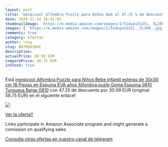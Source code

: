 ```yaml
---
layout: post
title: 'meiqicool Alfombra Puzzle para Niños Beb al 47.25 % de descuento'
date: 2020-11-24 16:41:01
thumbnailImage: 'https://m.media-amazon.com/images/I/514wyuCUJCL._SL200_.jpg'
images: [ 'https://m.media-amazon.com/images/I/514wyuCUJCL._SL200_.jpg' ]
comments: true
category: ofertas
author: ring
slug: B07RD6JBVF
description:
actualPrice: 30.99 EUR
comparePrice: 58.75 EUR
inStock: true
---
```


Está [meiqicool Alfombra Puzzle para Niños Bebe Infantil  esteras de 30x30 cm  18 Piezas en Espuma EVA años Alfombra puzle Goma Espuma 0810 Turquesa Beige 0810](https://www.amazon.es/dp/B07RD6JBVF/?tag=redken-21) con 47.25 de descuento por 30.99 EUR (original: 58.75 EUR) en el siguiente enlace!

[![](https://m.media-amazon.com/images/I/514wyuCUJCL._SL200_.jpg)](https://www.amazon.es/dp/B07RD6JBVF/?tag=redken-21)

[Ver la oferta!!](https://www.amazon.es/dp/B07RD6JBVF/?tag=redken-21)

Links participate in Amazon Associate program and might generate a comission on qualifying sales

[Consulta otras ofertas en nuestro canal de telegram](https://t.me/s/ofertas25)
